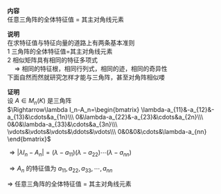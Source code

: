 **内容**  
任意三角阵的全体特征值 $=$ 其主对角线元素  
  
**说明**  
在求特征值与特征向量的道路上有两条基本准则  
1 三角阵的全体特征值=其主对角线元素  
2 相似矩阵具有相同的特征多项式  
$\quad\Rightarrow$  相同的特征根，相同行列式，相同的迹，相同的奇异性  
下面自然而然就研究怎样才能与三角阵，甚至对角阵相似喽  
  
**证明**  
设 $A\in M_n(K)$ 是三角阵  
$\Rightarrow\lambda I_n-A_n=\begin{bmatrix}  
\lambda-a_{11}&-a_{12}&-a_{13}&\cdots&a_{1n}\\\  
0&\lambda-a_{22}&-a_{23}&\cdots&a_{2n}\\\  
0&0&\lambda-a_{33}&\cdots&a_{3n}\\\  
\vdots&\vdots&\vdots&\ddots&\vdots\\\  
0&0&0&\cdots&\lambda-a_{nn}  
\end{bmatrix}$  
  
$\Rightarrow|\lambda I_n-A_n|=(\lambda-a_{11})(\lambda-a_{22})\cdots(\lambda-a_{nn})$  
  
$\Rightarrow A_n$ 的特征值为 $a_{11},a_{22},a_{33},\cdots,a_{nn}$  
  
$\Rightarrow$ 任意三角阵的全体特征值 $=$ 其主对角线元素  
